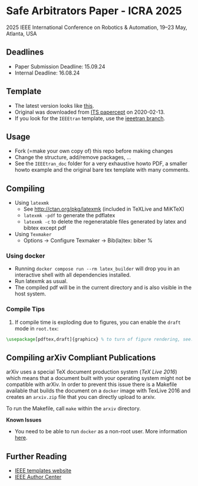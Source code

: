# Safe Arbitrators Paper - ICRA 2025

2025 IEEE International Conference on Robotics & Automation, 19–23 May, Atlanta, USA

## Deadlines
- Paper Submission Deadline: 15.09.24
- Internal Deadline: 16.08.24

## Template
- The latest version looks like [this](https://gitlab.mrt.kit.edu/MRT/ieee_conference_template_latex/-/jobs/artifacts/master/file/root.pdf?job=compile_pdf).
- Original was downloaded from [ITS papercept](http://its.papercept.net/conferences/support/tex.php) on 2020-02-13.
- If you look for the `IEEEtran` template, use the [ieeetran branch](https://gitlab.mrt.kit.edu/MRT/misc/ieee_conference_template_latex/tree/ieeetran).


## Usage
- Fork (=make your own copy of) this repo before making changes
- Change the structure, add/remove packages, ...
- See the `IEEEtran_doc` folder for a very exhaustive howto PDF, a smaller howto example and the original bare tex template with many comments.


## Compiling
- Using `latexmk`
  - See http://ctan.org/pkg/latexmk (included in TeXLive and MiKTeX)
  - `latexmk -pdf` to generate the pdflatex
  - `latexmk -c` to delete the regeneratable files generated by latex and bibtex except pdf
- Using `Texmaker`
  - Options -> Configure Texmaker -> Bib(la)tex: biber %

### Using docker
- Running `docker compose run --rm latex_builder` will drop you in an interactive shell with all dependencies installed.
- Run latexmk as usual.
- The compiled pdf will be in the current directory and is also visible in the host system.

### Compile Tips
1. If compile time is exploding due to figures, you can enable the `draft` mode in `root.tex`: 
```latex
\usepackage[pdftex,draft]{graphicx} % to turn of figure rendering, see: https://tex.stackexchange.com/questions/51893/turning-off-and-on-images-in-figures
```


## Compiling arXiv Compliant Publications
arXiv uses a special TeX document production system (_TeX Live 2016_) which means that a document built with your operating system might not be compatible with arXiv.
In order to prevent this issue there is a Makefile available that builds the document on a `docker` image with TexLive 2016 and creates an `arxiv.zip` file that you can directly upload to arxiv.

To run the Makefile, call `make` within the `arxiv` directory.

**Known Issues**
- You need to be able to run `docker` as a non-root user.
More information [here](https://docs.docker.com/install/linux/linux-postinstall/#manage-docker-as-a-non-root-user).


## Further Reading
- [IEEE templates website](https://www.ieee.org/conferences/publishing/templates.html)
- [IEEE Author Center](https://ieeeauthorcenter.ieee.org/)

